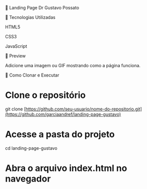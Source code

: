 📌 Landing Page Dr Gustavo Possato


🚀 Tecnologias Utilizadas

HTML5

CSS3

JavaScript

📸 Preview

Adicione uma imagem ou GIF mostrando como a página funciona.



📂 Como Clonar e Executar

# Clone o repositório
git clone [https://github.com/seu-usuario/nome-do-repositorio.git](https://github.com/garciaandref/landing-page-gustavo)

# Acesse a pasta do projeto
cd landing-page-gustavo

# Abra o arquivo index.html no navegador
